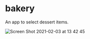 # bakery
An app to select dessert items.

![Screen Shot 2021-02-03 at 13 42 45](https://user-images.githubusercontent.com/54336788/106742937-5cfff200-6626-11eb-81f7-da0c3cc64666.png)
